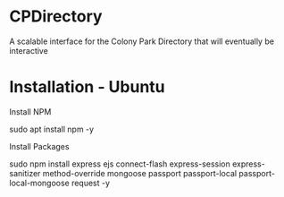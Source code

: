 # CPDirectory
A scalable interface for the Colony Park Directory that will eventually be interactive

# Installation - Ubuntu

Install NPM

sudo apt install npm -y

Install Packages


sudo npm install express ejs connect-flash express-session express-sanitizer method-override mongoose passport passport-local passport-local-mongoose request -y




